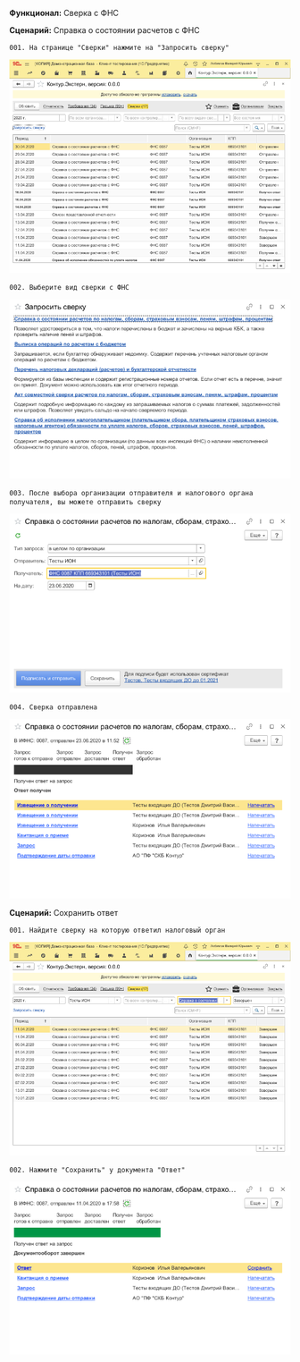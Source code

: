 **Функционал:** Сверка с ФНС


**Сценарий:** Справка о состоянии расчетов с ФНС

	001. На странице "Сверки" нажмите на "Запросить сверку"
![](Сверка_с_ФНС/Сверка_с_ФНС_2_Справка_о_состоянии_расчетов_с_001.png)

	002. Выберите вид сверки с ФНС
![](Сверка_с_ФНС/Сверка_с_ФНС_4_Справка_о_состоянии_расчетов_с_002.png)

	003. После выбора организации отправителя и налогового органа получателя, вы можете отправить сверку
![](Сверка_с_ФНС/Сверка_с_ФНС_17_Справка_о_состоянии_расчетов_с_003.png)

	004. Сверка отправлена
![](Сверка_с_ФНС/Сверка_с_ФНС_23_Справка_о_состоянии_расчетов_с_004.png)


**Сценарий:** Сохранить ответ

	001. Найдите сверку на которую ответил налоговый орган
![](Сверка_с_ФНС/Сверка_с_ФНС_43_Сохранить_ответ_001.png)

	002. Нажмите "Сохранить" у документа "Ответ"
![](Сверка_с_ФНС/Сверка_с_ФНС_52_Сохранить_ответ_002.png)
